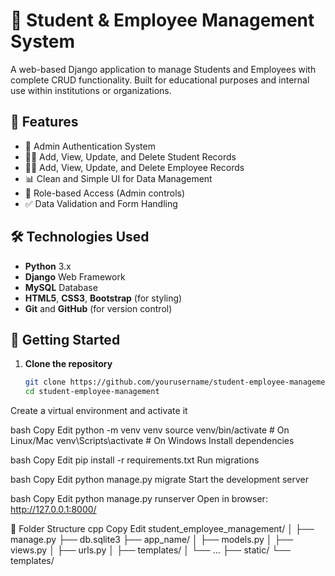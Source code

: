 # 🏫 Student & Employee Management System

A web-based Django application to manage Students and Employees with complete CRUD functionality. Built for educational purposes and internal use within institutions or organizations.

## 🚀 Features

- 🔐 Admin Authentication System
- 👨‍🎓 Add, View, Update, and Delete Student Records
- 👨‍💼 Add, View, Update, and Delete Employee Records
- 📊 Clean and Simple UI for Data Management
- 🧩 Role-based Access (Admin controls)
- ✅ Data Validation and Form Handling

## 🛠️ Technologies Used

- **Python** 3.x
- **Django** Web Framework
- **MySQL** Database
- **HTML5**, **CSS3**, **Bootstrap** (for styling)
- **Git** and **GitHub** (for version control)

## 🏁 Getting Started

1. **Clone the repository**

   ```bash
   git clone https://github.com/yourusername/student-employee-management.git
   cd student-employee-management
Create a virtual environment and activate it

bash
Copy
Edit
python -m venv venv
source venv/bin/activate     # On Linux/Mac
venv\Scripts\activate        # On Windows
Install dependencies

bash
Copy
Edit
pip install -r requirements.txt
Run migrations

bash
Copy
Edit
python manage.py migrate
Start the development server

bash
Copy
Edit
python manage.py runserver
Open in browser:
http://127.0.0.1:8000/

📁 Folder Structure
cpp
Copy
Edit
student_employee_management/
│
├── manage.py
├── db.sqlite3
├── app_name/
│   ├── models.py
│   ├── views.py
│   ├── urls.py
│   ├── templates/
│   └── ...
├── static/
└── templates/
